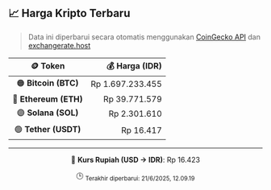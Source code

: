 

<!-- HARGA_KRIPTO -->
## 📈 Harga Kripto Terbaru

> Data ini diperbarui secara otomatis menggunakan [CoinGecko API](https://www.coingecko.com/) dan [exchangerate.host](https://exchangerate.host/)

<div align="center">

| 🪙 Token | 💰 Harga (IDR) |
|:------:|---------------:|
| 🟠 **Bitcoin (BTC)**   | Rp 1.697.233.455 |
| 🔵 **Ethereum (ETH)**  | Rp 39.771.579 |
| 🟣 **Solana (SOL)**    | Rp 2.301.610 |
| 🟢 **Tether (USDT)**   | Rp 16.417 |

---

💱 **Kurs Rupiah (USD → IDR)**: Rp 16.423

🕒 <sub>Terakhir diperbarui: 21/6/2025, 12.09.19</sub>

</div>
<!-- /HARGA_KRIPTO -->